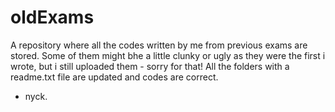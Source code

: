# oldExams
A repository where all the codes written by me from previous exams are stored. 
Some of them might bhe a little clunky or ugly as they were the first i wrote, but i still uploaded them - sorry for that!
All the folders with a readme.txt file are updated and codes are correct.
- nyck.
